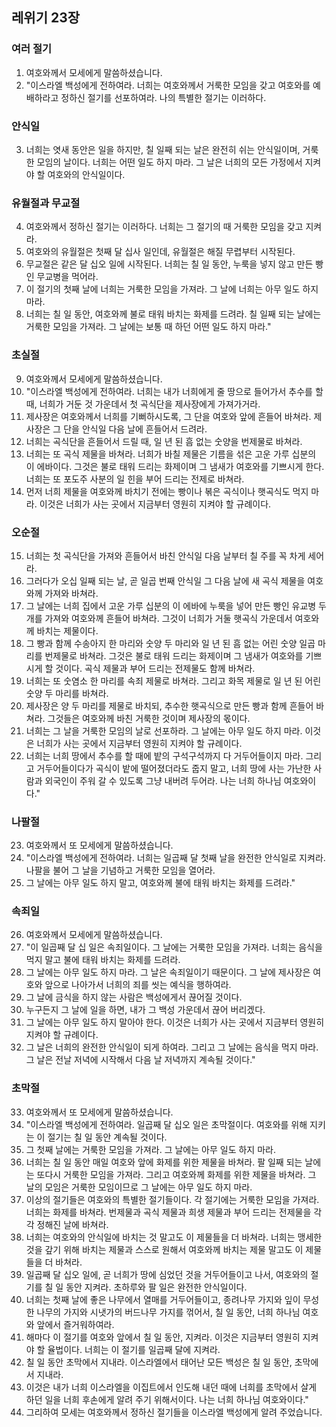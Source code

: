 ## 레위기 23장

### 여러 절기
1. 여호와께서 모세에게 말씀하셨습니다.
2. "이스라엘 백성에게 전하여라. 너희는 여호와께서 거룩한 모임을 갖고 여호와를 예배하라고 정하신 절기를 선포하여라. 나의 특별한 절기는 이러하다.
### 안식일
3. 너희는 엿새 동안은 일을 하지만, 칠 일째 되는 날은 완전히 쉬는 안식일이며, 거룩한 모임의 날이다. 너희는 어떤 일도 하지 마라. 그 날은 너희의 모든 가정에서 지켜야 할 여호와의 안식일이다.
### 유월절과 무교절
4. 여호와께서 정하신 절기는 이러하다. 너희는 그 절기의 때 거룩한 모임을 갖고 지켜라.
5. 여호와의 유월절은 첫째 달 십사 일인데, 유월절은 해질 무렵부터 시작된다.
6. 무교절은 같은 달 십오 일에 시작된다. 너희는 칠 일 동안, 누룩을 넣지 않고 만든 빵인 무교병을 먹어라.
7. 이 절기의 첫째 날에 너희는 거룩한 모임을 가져라. 그 날에 너희는 아무 일도 하지 마라.
8. 너희는 칠 일 동안, 여호와께 불로 태워 바치는 화제를 드려라. 칠 일째 되는 날에는 거룩한 모임을 가져라. 그 날에는 보통 때 하던 어떤 일도 하지 마라."
### 초실절
9. 여호와께서 모세에게 말씀하셨습니다.
10. "이스라엘 백성에게 전하여라. 너희는 내가 너희에게 줄 땅으로 들어가서 추수를 할 때, 너희가 거둔 것 가운데서 첫 곡식단을 제사장에게 가져가거라.
11. 제사장은 여호와께서 너희를 기뻐하시도록, 그 단을 여호와 앞에 흔들어 바쳐라. 제사장은 그 단을 안식일 다음 날에 흔들어서 드려라.
12. 너희는 곡식단을 흔들어서 드릴 때, 일 년 된 흠 없는 숫양을 번제물로 바쳐라.
13. 너희는 또 곡식 제물을 바쳐라. 너희가 바칠 제물은 기름을 섞은 고운 가루 십분의 이 에바이다. 그것은 불로 태워 드리는 화제이며 그 냄새가 여호와를 기쁘시게 한다. 너희는 또 포도주 사분의 일 힌을 부어 드리는 전제로 바쳐라.
14. 먼저 너희 제물을 여호와께 바치기 전에는 빵이나 볶은 곡식이나 햇곡식도 먹지 마라. 이것은 너희가 사는 곳에서 지금부터 영원히 지켜야 할 규례이다.
### 오순절
15. 너희는 첫 곡식단을 가져와 흔들어서 바친 안식일 다음 날부터 칠 주를 꼭 차게 세어라.
16. 그러다가 오십 일째 되는 날, 곧 일곱 번째 안식일 그 다음 날에 새 곡식 제물을 여호와께 가져와 바쳐라.
17. 그 날에는 너희 집에서 고운 가루 십분의 이 에바에 누룩을 넣어 만든 빵인 유교병 두 개를 가져와 여호와께 흔들어 바쳐라. 그것이 너희가 거둘 햇곡식 가운데서 여호와께 바치는 제물이다.
18. 그 빵과 함께 수송아지 한 마리와 숫양 두 마리와 일 년 된 흠 없는 어린 숫양 일곱 마리를 번제물로 바쳐라. 그것은 불로 태워 드리는 화제이며 그 냄새가 여호와를 기쁘시게 할 것이다. 곡식 제물과 부어 드리는 전제물도 함께 바쳐라.
19. 너희는 또 숫염소 한 마리를 속죄 제물로 바쳐라. 그리고 화목 제물로 일 년 된 어린 숫양 두 마리를 바쳐라.
20. 제사장은 양 두 마리를 제물로 바치되, 추수한 햇곡식으로 만든 빵과 함께 흔들어 바쳐라. 그것들은 여호와께 바친 거룩한 것이며 제사장의 몫이다.
21. 너희는 그 날을 거룩한 모임의 날로 선포하라. 그 날에는 아무 일도 하지 마라. 이것은 너희가 사는 곳에서 지금부터 영원히 지켜야 할 규례이다.
22. 너희는 너희 땅에서 추수를 할 때에 밭의 구석구석까지 다 거두어들이지 마라. 그리고 거두어들이다가 곡식이 밭에 떨어졌더라도 줍지 말고, 너희 땅에 사는 가난한 사람과 외국인이 주워 갈 수 있도록 그냥 내버려 두어라. 나는 너희 하나님 여호와이다."
### 나팔절
23. 여호와께서 또 모세에게 말씀하셨습니다.
24. "이스라엘 백성에게 전하여라. 너희는 일곱째 달 첫째 날을 완전한 안식일로 지켜라. 나팔을 불어 그 날을 기념하고 거룩한 모임을 열어라.
25. 그 날에는 아무 일도 하지 말고, 여호와께 불에 태워 바치는 화제를 드려라."
### 속죄일
26. 여호와께서 모세에게 말씀하셨습니다.
27. "이 일곱째 달 십 일은 속죄일이다. 그 날에는 거룩한 모임을 가져라. 너희는 음식을 먹지 말고 불에 태워 바치는 화제를 드려라.
28. 그 날에는 아무 일도 하지 마라. 그 날은 속죄일이기 때문이다. 그 날에 제사장은 여호와 앞으로 나아가서 너희의 죄를 씻는 예식을 행하여라.
29. 그 날에 금식을 하지 않는 사람은 백성에게서 끊어질 것이다.
30. 누구든지 그 날에 일을 하면, 내가 그 백성 가운데서 끊어 버리겠다.
31. 그 날에는 아무 일도 하지 말아야 한다. 이것은 너희가 사는 곳에서 지금부터 영원히 지켜야 할 규례이다.
32. 그 날은 너희의 완전한 안식일이 되게 하여라. 그리고 그 날에는 음식을 먹지 마라. 그 날은 전날 저녁에 시작해서 다음 날 저녁까지 계속될 것이다."
### 초막절
33. 여호와께서 또 모세에게 말씀하셨습니다.
34. "이스라엘 백성에게 전하여라. 일곱째 달 십오 일은 초막절이다. 여호와를 위해 지키는 이 절기는 칠 일 동안 계속될 것이다.
35. 그 첫째 날에는 거룩한 모임을 가져라. 그 날에는 아무 일도 하지 마라.
36. 너희는 칠 일 동안 매일 여호와 앞에 화제를 위한 제물을 바쳐라. 팔 일째 되는 날에는 또다시 거룩한 모임을 가져라. 그리고 여호와께 화제를 위한 제물을 바쳐라. 그 날의 모임은 거룩한 모임이므로 그 날에는 아무 일도 하지 마라.
37. 이상의 절기들은 여호와의 특별한 절기들이다. 각 절기에는 거룩한 모임을 가져라. 너희는 화제를 바쳐라. 번제물과 곡식 제물과 희생 제물과 부어 드리는 전제물을 각각 정해진 날에 바쳐라.
38. 너희는 여호와의 안식일에 바치는 것 말고도 이 제물들을 더 바쳐라. 너희는 맹세한 것을 갚기 위해 바치는 제물과 스스로 원해서 여호와께 바치는 제물 말고도 이 제물들을 더 바쳐라.
39. 일곱째 달 십오 일에, 곧 너희가 땅에 심었던 것을 거두어들이고 나서, 여호와의 절기를 칠 일 동안 지켜라. 초하루와 팔 일은 완전한 안식일이다.
40. 너희는 첫째 날에 좋은 나무에서 열매를 거두어들이고, 종려나무 가지와 잎이 무성한 나무의 가지와 시냇가의 버드나무 가지를 꺾어서, 칠 일 동안, 너희 하나님 여호와 앞에서 즐거워하여라.
41. 해마다 이 절기를 여호와 앞에서 칠 일 동안, 지켜라. 이것은 지금부터 영원히 지켜야 할 율법이다. 너희는 이 절기를 일곱째 달에 지켜라.
42. 칠 일 동안 초막에서 지내라. 이스라엘에서 태어난 모든 백성은 칠 일 동안, 초막에서 지내라.
43. 이것은 내가 너희 이스라엘을 이집트에서 인도해 내던 때에 너희를 초막에서 살게 하던 일을 너희 후손에게 알려 주기 위해서이다. 나는 너희 하나님 여호와이다."
44. 그리하여 모세는 여호와께서 정하신 절기들을 이스라엘 백성에게 알려 주었습니다.
